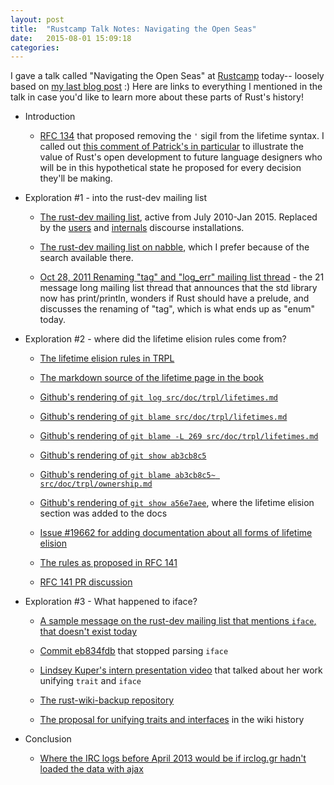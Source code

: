 ```yaml
---
layout: post
title:  "Rustcamp Talk Notes: Navigating the Open Seas"
date:   2015-08-01 15:09:18
categories:
---
```


I gave a talk called "Navigating the Open Seas" at [Rustcamp](http://rustcamp.com) today-- loosely
based on [my last blog post](/2015/05/10/rustc-discovery/) :) Here are links to everything I mentioned in the talk in case you'd
like to learn more about these parts of Rust's history!

- Introduction

  - [RFC 134](https://github.com/rust-lang/rfcs/pull/134) that proposed removing the `'` sigil from the lifetime syntax. I called out [this comment of Patrick's in particular](https://github.com/rust-lang/rfcs/pull/134#issuecomment-47054728) to illustrate the value of Rust's open development to future language designers who will be in this hypothetical state he proposed for every decision they'll be making.

- Exploration #1 - into the rust-dev mailing list

  - [The rust-dev mailing list](https://mail.mozilla.org/pipermail/rust-dev/), active from July 2010-Jan 2015. Replaced by the [users](https://users.rust-lang.org/) and [internals](https://internals.rust-lang.org/) discourse installations.

  - [The rust-dev mailing list on nabble](http://rust-dev.1092773.n5.nabble.com/), which I prefer because of the search available there.

  - [Oct 28, 2011 Renaming "tag" and "log_err" mailing list thread](http://rust-dev.1092773.n5.nabble.com/Renaming-quot-tag-quot-and-quot-log-err-quot-td991.html) - the 21 message long mailing list thread that announces that the std library now has print/println, wonders if Rust should have a prelude, and discusses the renaming of "tag", which is what ends up as "enum" today.

- Exploration #2 - where did the lifetime elision rules come from?

  - [The lifetime elision rules in TRPL](https://doc.rust-lang.org/stable/book/lifetimes.html#lifetime-elision)

  - [The markdown source of the lifetime page in the book](https://github.com/rust-lang/rust/blob/master/src/doc/trpl/lifetimes.md)

  - [Github's rendering of `git log src/doc/trpl/lifetimes.md`](https://github.com/rust-lang/rust/commits/master/src/doc/trpl/lifetimes.md)

  - [Github's rendering of `git blame src/doc/trpl/lifetimes.md`](https://github.com/rust-lang/rust/blame/master/src/doc/trpl/lifetimes.md)

  - [Github's rendering of `git blame -L 269 src/doc/trpl/lifetimes.md`](https://github.com/rust-lang/rust/blame/master/src/doc/trpl/lifetimes.md#L269)

  - [Github's rendering of `git show ab3cb8c5`](https://github.com/rust-lang/rust/commit/ab3cb8c5ae3b9fe86faa1dfa9402145788a005f5)

  - [Github's rendering of `git blame ab3cb8c5~ src/doc/trpl/ownership.md`](https://github.com/rust-lang/rust/commit/ab3cb8c5ae3b9fe86faa1dfa9402145788a005f5)

  - [Github's rendering of `git show a56e7aee`](https://github.com/rust-lang/rust/commit/a56e7aee81733485d6edd415ab383347232e3c36), where the lifetime elision section was added to the docs

  - [Issue #19662 for adding documentation about all forms of lifetime elision](https://github.com/rust-lang/rust/issues/19662)

  - [The rules as proposed in RFC 141](https://github.com/rust-lang/rfcs/blob/master/text/0141-lifetime-elision.md#the-rules)

  - [RFC 141 PR discussion](https://github.com/rust-lang/rfcs/pull/141)

- Exploration #3 - What happened to iface?

  - [A sample message on the rust-dev mailing list that mentions `iface`, that doesn't exist today](http://rust-dev.1092773.n5.nabble.com/RFC-Removing-as-a-WIP-tp1910.html)

  - [Commit eb834fdb](https://github.com/rust-lang/rust/commit/eb834fdb) that stopped parsing `iface`

  - [Lindsey Kuper's intern presentation video](https://air.mozilla.org/rust-typeclasses/) that talked about her work unifying `trait` and `iface`

  - [The rust-wiki-backup repository](https://github.com/rust-lang/rust-wiki-backup)

  - [The proposal for unifying traits and interfaces](https://github.com/rust-lang/rust-wiki-backup/blob/95602c07a543404117685439c58586af756c918f/Proposal-for-unifying-traits-and-interfaces.md) in the wiki history

- Conclusion

  - [Where the IRC logs before April 2013 would be if irclog.gr hadn't loaded the data with ajax](https://web.archive.org/web/20130530235831/http://irclog.gr/#browse/irc.mozilla.org/rust)

